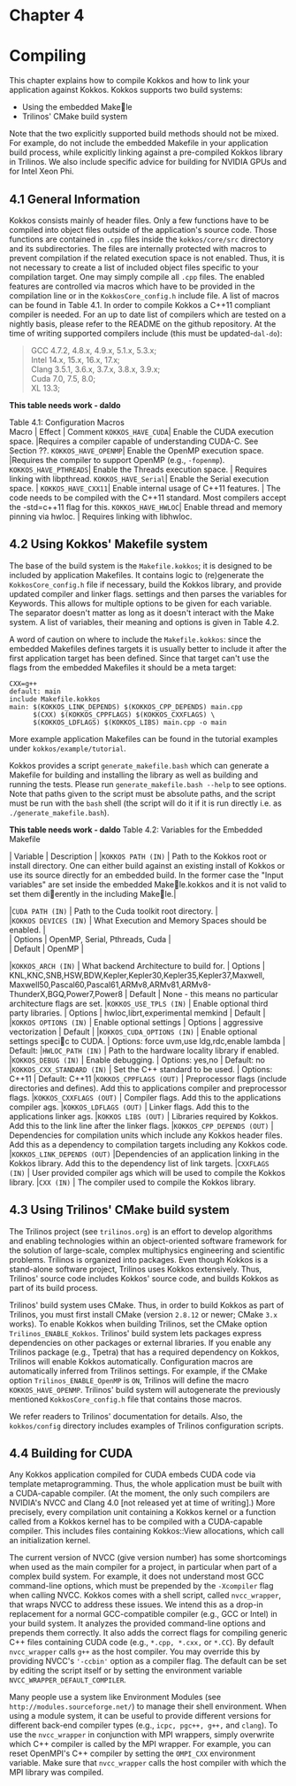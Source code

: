 # Chapter 4

# Compiling

This chapter explains how to compile Kokkos and how to link your application against Kokkos. Kokkos supports two build systems:

*  Using the embedded Makele
*  Trilinos' CMake build system

Note that the two explicitly supported build methods should not be mixed. For example, do not include the embedded Makefile in your application build process, while explicitly linking against a pre-compiled Kokkos library in Trilinos. We also include specific advice for building for NVIDIA GPUs and for Intel Xeon Phi.

## 4.1 General Information

Kokkos consists mainly of header files. Only a few functions have to be compiled into object files outside of the application's source code. Those functions are contained in `.cpp` files inside the `kokkos/core/src` directory and its subdirectories. The files are internally protected with macros to prevent compilation if the related execution space is not enabled. Thus, it is not necessary to create a list of included object files specific to your compilation target. One may simply compile all `.cpp` files. The enabled features are controlled via macros which have to be provided in the compilation line or in the `KokkosCore_config.h` include file. A list of macros can be found in Table 4.1. In order to compile Kokkos a C++11 compliant compiler is needed. For an up to date list of compilers which are tested on a nightly basis, please refer to the README on the github repository. At the time of writing supported compilers include (this must be updated-`dal-do`):

> GCC 4.7.2, 4.8.x, 4.9.x, 5.1.x, 5.3.x;  
> Intel 14.x, 15.x, 16.x, 17.x;  
> Clang 3.5.1, 3.6.x, 3.7.x, 3.8.x, 3.9.x;  
> Cuda 7.0, 7.5, 8.0;  
> XL 13.3; 


**This table needs work - daldo**  


Table 4.1: Configuration Macros  
 Macro | Effect | Comment
`KOKKOS_HAVE_CUDA`| Enable the CUDA execution space. |Requires a compiler capable of understanding CUDA-C. See Section ??.
`KOKKOS_HAVE_OPENMP`| Enable the OpenMP execution space. |Requires the compiler to support OpenMP (e.g., `-fopenmp`).
`KOKKOS_HAVE_PTHREADS`| Enable the Threads execution space. | Requires linking with libpthread.
`KOKKOS_HAVE_Serial`| Enable the Serial execution space. |
`KOKKOS_HAVE_CXX11`| Enable internal usage of C++11 features. | The code needs to be compiled with the C++11 standard. Most compilers accept the -std=c++11 flag for this.
`KOKKOS_HAVE_HWLOC`| Enable thread and memory pinning via hwloc. | Requires linking with libhwloc. 


## 4.2 Using Kokkos' Makefile system

The base of the build system is the `Makefile.kokkos`; it is designed to be included by application Makefiles. It contains logic to (re)generate the `KokkosCore_config.h` file if necessary, build the Kokkos library, and provide updated compiler and linker flags. settings and then parses the variables for Keywords. This allows for multiple options to be given for each variable. The separator doesn't matter as long as it doesn't interact with the Make system. A list of variables, their meaning and options is given in Table 4.2.

A word of caution on where to include the `Makefile.kokkos`: since the embedded Makefiles defines targets it is usually better to include it after the first application target has been defined. Since that target can't use the flags from the embedded Makefiles it should be a meta target:

    CXX=g++
    default: main
    include Makefile.kokkos
    main: $(KOKKOS_LINK_DEPENDS) $(KOKKOS_CPP_DEPENDS) main.cpp
          $(CXX) $(KOKKOS_CPPFLAGS) $(KOKKOS_CXXFLAGS) \
          $(KOKKOS_LDFLAGS) $(KOKKOS_LIBS) main.cpp -o main

More example application Makefiles can be found in the tutorial examples under `kokkos/example/tutorial`.

Kokkos provides a script `generate_makefile.bash` which can generate a Makefile for building and installing the library as well as building and running the tests. Please run `generate_makefile.bash --help` to see options. Note that paths given to the script must be absolute paths, and the script must be run with the `bash` shell (the script will do it if it is run directly i.e. as `./generate_makefile.bash`).

**This table needs work - daldo**
Table 4.2: Variables for the Embedded Makefile

| Variable  | Description |
|`KOKKOS PATH (IN)` | Path to the Kokkos root or install directory. One can either
build against an existing install of Kokkos or use its source
directly for an embedded build. In the former case the "Input
variables" are set inside the embedded Makele.kokkos and it
is not valid to set them dierently in the including Makele.|  

|`CUDA PATH (IN)` | Path to the Cuda toolkit root directory. |  
|`KOKKOS DEVICES (IN)` | What Execution and Memory Spaces should be enabled. |  
|    Options       |   OpenMP, Serial, Pthreads, Cuda |  
|    Default       |  OpenMP |  

|`KOKKOS_ARCH (IN)` | What backend Architecture to build for.
|    Options       | KNL,KNC,SNB,HSW,BDW,Kepler,Kepler30,Kepler35,Kepler37,Maxwell,
                     Maxwell50,Pascal60,Pascal61,ARMv8,ARMv81,ARMv8-ThunderX,BGQ,Power7,Power8
|    Default       | None - this means no particular architecture flags are set.
|`KOKKOS_USE_TPLS (IN)` | Enable optional third party libraries.
|    Options       | hwloc,librt,experimental memkind
|    Default       |
|`KOKKOS OPTIONS (IN)` | Enable optional settings
|    Options       | aggressive vectorization
|    Default       |
|`KOKKOS_CUDA_OPTIONS (IN)` | Enable optional settings specic to CUDA.
|    Options: force uvm,use ldg,rdc,enable lambda
|    Default:
|`HWLOC_PATH (IN)` | Path to the hardware locality library if enabled.
|`KOKKOS_DEBUG (IN)` | Enable debugging.
|     Options: yes,no
|     Default: no
|`KOKKOS_CXX_STANDARD (IN)` | Set the C++ standard to be used.
|     Options: C++11
|     Default: C++11
|`KOKKOS_CPPFLAGS (OUT)` | Preprocessor flags (include directories and defines). Add this
to applications compiler and preprocessor flags.
|`KOKKOS_CXXFLAGS (OUT)` | Compiler flags. Add this to the applications compiler ags.
|`KOKKOS_LDFLAGS (OUT)` | Linker flags. Add this to the applications linker ags.
|`KOKKOS LIBS (OUT)` | Libraries required by Kokkos. Add this to the link line after
the linker flags.
|`KOKKOS_CPP_DEPENDS (OUT)` |  Dependencies for compilation units which include any Kokkos
header files. Add this as a dependency to compilation targets
including any Kokkos code.
|`KOKKOS_LINK_DEPENDS (OUT)` |Dependencies of an application linking in the Kokkos library.
Add this to the dependency list of link targets.
|`CXXFLAGS (IN)` | User provided compiler ags which will be used to compile the
Kokkos library.
|`CXX (IN)` | The compiler used to compile the Kokkos library.


## 4.3 Using Trilinos' CMake build system

The Trilinos project (see `trilinos.org`) is an effort to develop algorithms and enabling technologies within an object-oriented software framework for the solution of large-scale, complex multiphysics engineering and scientific problems. Trilinos is organized into packages. Even though Kokkos is a stand-alone software project, Trilinos uses Kokkos extensively. Thus, Trilinos' source code includes Kokkos' source code, and builds Kokkos
as part of its build process.

Trilinos' build system uses CMake. Thus, in order to build Kokkos as part of Trilinos, you must first install CMake (version `2.8.12` or newer; CMake `3.x` works). To enable Kokkos when building Trilinos, set the CMake option `Trilinos_ENABLE_Kokkos`. Trilinos' build system lets packages express dependencies on other packages or external libraries. If you enable any Trilinos package (e.g., Tpetra) that has a required dependency on Kokkos, Trilinos will enable Kokkos automatically. Configuration macros are automatically inferred from Trilinos settings. For example, if the CMake option `Trilinos_ENABLE_OpenMP` is `ON`, Trilinos will define the macro `KOKKOS_HAVE_OPENMP`. Trilinos' build system will autogenerate the previously mentioned `KokkosCore_config.h` file that contains those macros.

We refer readers to Trilinos' documentation for details. Also, the `kokkos/config` directory includes examples of Trilinos configuration scripts.

## 4.4 Building for CUDA

Any Kokkos application compiled for CUDA embeds CUDA code via template metaprogramming. Thus, the whole application must be built with a CUDA-capable compiler. (At the moment, the only such compilers are NVIDIA's NVCC and Clang 4.0 [not released yet at time of writing].) More precisely, every compilation unit containing a Kokkos kernel or a function called from a Kokkos kernel has to be compiled with a CUDA-capable compiler. This includes files containing Kokkos::View allocations, which call an initialization kernel.

The current version of NVCC (give version number) has some shortcomings when used as the main compiler for a project, in particular when part of a complex build system. For example, it does not understand most GCC command-line options, which must be prepended by the `-Xcompiler` flag when calling NVCC. Kokkos comes with a shell script, called `nvcc_wrapper`, that wraps NVCC to address these issues. We intend this as a drop-in replacement for a normal GCC-compatible compiler (e.g., GCC or Intel) in your build system. It analyzes the provided command-line options and prepends them correctly. It also adds the correct flags for compiling generic C++ files containing CUDA code (e.g., `*.cpp, *.cxx,` or `*.CC`). By default `nvcc_wrapper` calls `g++` as the host compiler. You may override this by providing NVCC's `'-ccbin'` option as a compiler flag. The default can be set by editing the script itself or by setting the environment variable `NVCC_WRAPPER_DEFAULT_COMPILER`.

Many people use a system like Environment Modules (see `http://modules.sourceforge.net/`) to manage their shell environment. When using a module system, it can be useful to provide different versions for different back-end compiler types (e.g., `icpc, pgc++, g++,` and `clang`). To use the `nvcc_wrapper` in conjunction with MPI wrappers, simply overwrite which C++ compiler is called by the MPI wrapper. For example, you can reset OpenMPI's C++ compiler by setting the `OMPI_CXX` environment variable. Make sure that `nvcc_wrapper` calls the host compiler with which the MPI library was compiled.
